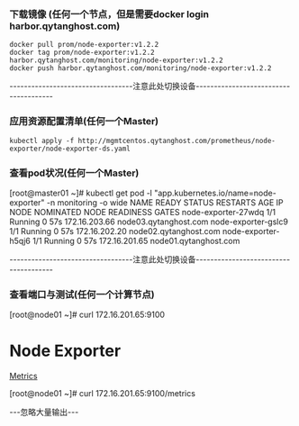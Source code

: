 ### 下载镜像 (任何一个节点，但是需要docker login harbor.qytanghost.com)
```shell script
docker pull prom/node-exporter:v1.2.2
docker tag prom/node-exporter:v1.2.2 harbor.qytanghost.com/monitoring/node-exporter:v1.2.2
docker push harbor.qytanghost.com/monitoring/node-exporter:v1.2.2

```

----------------------------------注意此处切换设备--------------------------------------

### 应用资源配置清单(任何一个Master)
```shell script
kubectl apply -f http://mgmtcentos.qytanghost.com/prometheus/node-exporter/node-exporter-ds.yaml

```

### 查看pod状况(任何一个Master)
[root@master01 ~]# kubectl get pod -l "app.kubernetes.io/name=node-exporter" -n monitoring -o wide
NAME                  READY   STATUS    RESTARTS   AGE   IP              NODE                    NOMINATED NODE   READINESS GATES
node-exporter-27wdq   1/1     Running   0          57s   172.16.203.66   node03.qytanghost.com   <none>           <none>
node-exporter-gslc9   1/1     Running   0          57s   172.16.202.20   node02.qytanghost.com   <none>           <none>
node-exporter-h5qj6   1/1     Running   0          57s   172.16.201.65   node01.qytanghost.com   <none>           <none>

----------------------------------注意此处切换设备--------------------------------------

### 查看端口与测试(任何一个计算节点)
[root@node01 ~]# curl 172.16.201.65:9100
<html>
                        <head><title>Node Exporter</title></head>
                        <body>
                        <h1>Node Exporter</h1>
                        <p><a href="/metrics">Metrics</a></p>
                        </body>
                        </html>


[root@node01 ~]# curl 172.16.201.65:9100/metrics

---忽略大量输出---